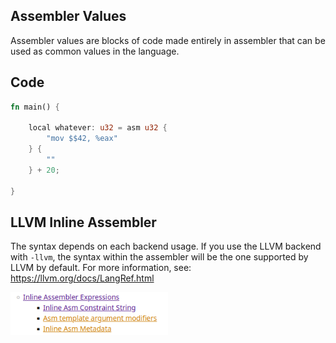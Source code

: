 ## Assembler Values

Assembler values ​​are blocks of code made entirely in assembler that can be used as common values ​​in the language.

## Code

```rust
fn main() {

    local whatever: u32 = asm u32 {
        "mov $$42, %eax"
    } {
        ""
    } + 20;

}
```

## LLVM Inline Assembler

The syntax depends on each backend usage. If you use the LLVM backend with ``-llvm``, the syntax within the assembler will be the one supported by LLVM by default. For more information, see: https://llvm.org/docs/LangRef.html

<img src= "https://github.com/thrushlang/syntax/blob/master/assets/LLVM-inline-assembler-ref.png" alt= "llvm-inline-assembler-ref" style= "width: 50%; height: 50%;"> </img>